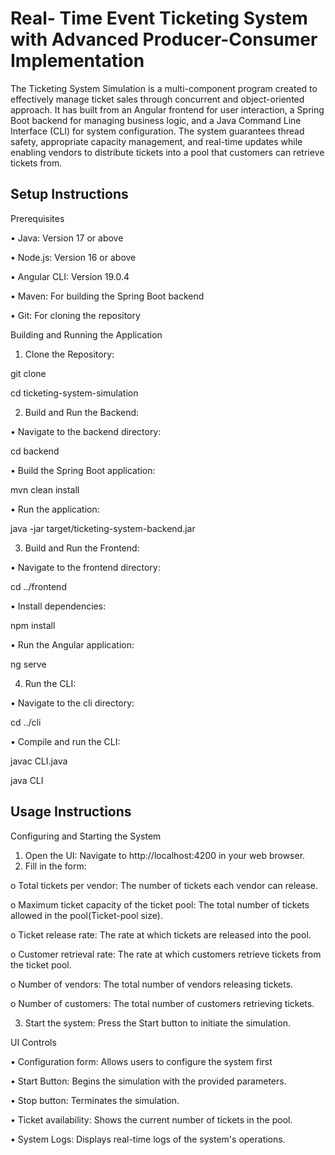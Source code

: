 
# Real- Time Event Ticketing System with Advanced Producer-Consumer Implementation 

The Ticketing System Simulation is a multi-component program created to effectively manage ticket sales through concurrent and object-oriented approach. It has built from an Angular frontend for user interaction, a Spring Boot backend for managing business logic, and a Java Command Line Interface (CLI) for system configuration. The system guarantees thread safety, appropriate capacity management, and real-time updates while enabling vendors to distribute tickets into a pool that customers can retrieve tickets from.

## Setup Instructions

Prerequisites

•	Java: Version 17 or above

•	Node.js: Version 16 or above

•	Angular CLI: Version 19.0.4

•	Maven: For building the Spring Boot backend

•	Git: For cloning the repository


Building and Running the Application

1.	Clone the Repository:

git clone <repository-url>

cd ticketing-system-simulation

2.	Build and Run the Backend:

•	Navigate to the backend directory:

cd backend

•	Build the Spring Boot application:

mvn clean install

•	Run the application:

java -jar target/ticketing-system-backend.jar

3.	Build and Run the Frontend:

•	Navigate to the frontend directory:

cd ../frontend

•	Install dependencies:

npm install

•	Run the Angular application:

ng serve

4.	Run the CLI:

•	Navigate to the cli directory:

cd ../cli

•	Compile and run the CLI:

javac CLI.java

java CLI

## Usage Instructions
Configuring and Starting the System
1.	Open the UI: Navigate to http://localhost:4200 in your web browser.
2.	Fill in the form:

o	Total tickets per vendor: The number of tickets each vendor can release.

o	Maximum ticket capacity of the ticket pool: The total number of tickets allowed in the pool(Ticket-pool size).

o	Ticket release rate: The rate at which tickets are released into the pool.

o	Customer retrieval rate: The rate at which customers retrieve tickets from the ticket pool.

o	Number of vendors: The total number of vendors releasing tickets.

o	Number of customers: The total number of customers retrieving tickets.

3.	Start the system: Press the Start button to initiate the simulation.

UI Controls

•	Configuration form: Allows users to configure the system first

•	Start Button: Begins the simulation with the provided parameters.

•	Stop button: Terminates the simulation.

•	Ticket availability: Shows the current number of tickets in the pool.

•	System Logs: Displays real-time logs of the system's operations.





